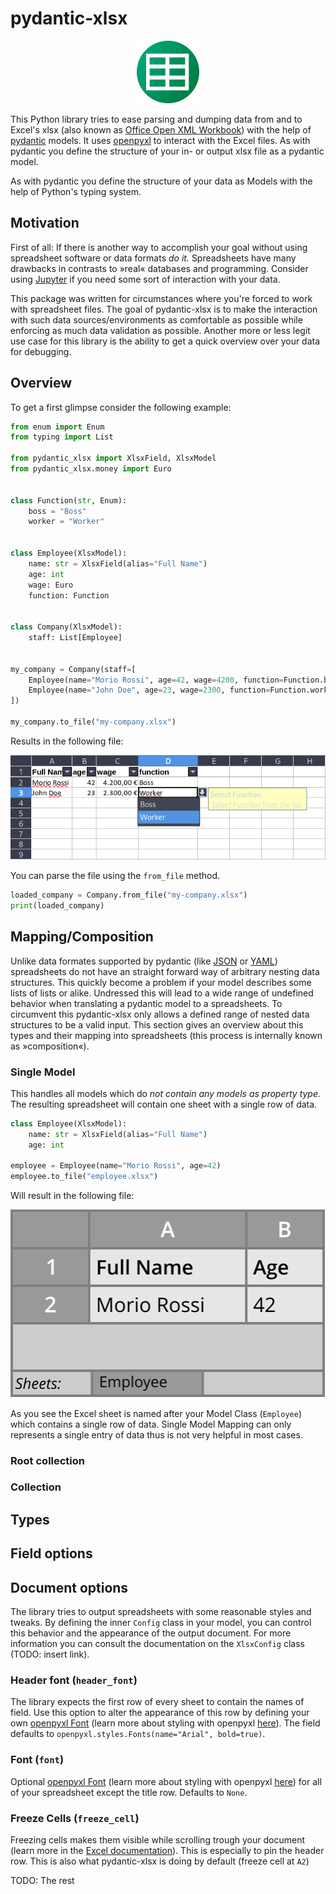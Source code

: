 # pydantic-xlsx

 <p align="center">
  <img width="100" src="misc/logo.png">
</p>

This Python library tries to ease parsing and dumping data from and to Excel's xlsx (also known as [Office Open XML Workbook](https://en.wikipedia.org/wiki/Office_Open_XML)) with the help of [pydantic](https://pydantic-docs.helpmanual.io/) models. It uses [openpyxl](https://openpyxl.readthedocs.io/) to interact with the Excel files. As with pydantic you define the structure of your in- or output xlsx file as a pydantic model. 

As with pydantic you define the structure of your data as Models with the help of Python's typing system.


## Motivation

First of all: If there is another way to accomplish your goal without using spreadsheet software or data formats _do it._ Spreadsheets have many drawbacks in contrasts to »real« databases and programming. Consider using [Jupyter](https://jupyter.org/) if you need some sort of interaction with your data.

This package was written for circumstances where you're forced to work with spreadsheet files. The goal of pydantic-xlsx is to make the interaction with such data sources/environments as comfortable as possible while enforcing as much data validation as possible. Another more or less legit use case for this library is the ability to get a quick overview over your data for debugging.


## Overview

To get a first glimpse consider the following example:

```python
from enum import Enum
from typing import List

from pydantic_xlsx import XlsxField, XlsxModel
from pydantic_xlsx.money import Euro


class Function(str, Enum):
	boss = "Boss"
	worker = "Worker"


class Employee(XlsxModel):
	name: str = XlsxField(alias="Full Name")
	age: int
	wage: Euro
	function: Function


class Company(XlsxModel):
	staff: List[Employee]


my_company = Company(staff=[
	Employee(name="Morio Rossi", age=42, wage=4200, function=Function.boss),
	Employee(name="John Doe", age=23, wage=2300, function=Function.worker)
])

my_company.to_file("my-company.xlsx")
```

Results in the following file:

![Resulting Xlsx File](misc/example.png)

You can parse the file using the `from_file` method.

```python
loaded_company = Company.from_file("my-company.xlsx")
print(loaded_company)
```


## Mapping/Composition

Unlike data formates supported by pydantic (like [JSON](https://en.wikipedia.org/wiki/JSON) or [YAML](https://en.wikipedia.org/wiki/YAML)) spreadsheets do not have an straight forward way of arbitrary nesting data structures. This quickly become a problem if your model describes some lists of lists or alike. Undressed this will lead to a wide range of undefined behavior when translating a pydantic model to a spreadsheets. To circumvent this pydantic-xlsx only allows a defined range of nested data structures to be a valid input. This section gives an overview about this types and their mapping into spreadsheets (this process is internally known as »composition«).


### Single Model

This handles all models which do _not contain any models as property type._ The resulting spreadsheet will contain one sheet with a single row of data.

```python 
class Employee(XlsxModel):
	name: str = XlsxField(alias="Full Name")
	age: int

employee = Employee(name="Morio Rossi", age=42)
employee.to_file("employee.xlsx")
```

Will result in the following file:

![Single Model Mapping File](misc/mapping-01.svg)

As you see the Excel sheet is named after your Model Class (`Employee`) which contains a single row of data. Single Model Mapping can only represents a single entry of data thus is not very helpful in most cases.


### Root collection


### Collection
 


## Types



## Field options


## Document options

The library tries to output spreadsheets with some reasonable styles and tweaks. By defining the inner `Config` class in your model, you can control this behavior and the appearance of the output document. For more information you can consult the documentation on the `XlsxConfig` class (TODO: insert link).


### Header font (`header_font`)

The library expects the first row of every sheet to contain the names of field. Use this option to alter the appearance of this row by defining your own [openpyxl Font](https://openpyxl.readthedocs.io/en/stable/api/openpyxl.styles.fonts.html) (learn more about styling with openpyxl [here](https://openpyxl.readthedocs.io/en/stable/styles.html)). The field defaults to `openpyxl.styles.Fonts(name="Arial", bold=true)`.


### Font (`font`)

Optional [openpyxl Font](https://openpyxl.readthedocs.io/en/stable/api/openpyxl.styles.fonts.html) (learn more about styling with openpyxl [here](https://openpyxl.readthedocs.io/en/stable/styles.html)) for all of your spreadsheet except the title row. Defaults to `None`.


### Freeze Cells (`freeze_cell`)

Freezing cells makes them visible while scrolling trough your document (learn more in the [Excel documentation](https://support.microsoft.com/en-us/office/freeze-panes-to-lock-rows-and-columns-dab2ffc9-020d-4026-8121-67dd25f2508f)). This is especially to pin the header row. This is also what pydantic-xlsx is doing by default (freeze cell at `A2`) 

TODO: The rest
